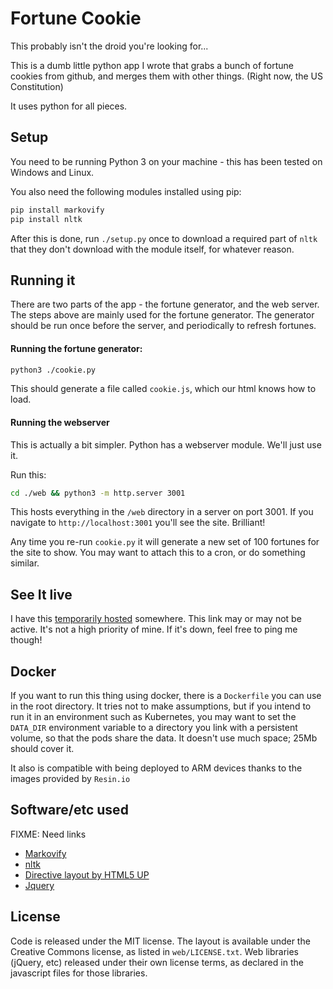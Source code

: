 # Fortune Cookie

This probably isn't the droid you're looking for...

This is a dumb little python app I wrote that grabs a bunch of fortune cookies from github, and merges them with
other things. (Right now, the US Constitution)

It uses python for all pieces.

## Setup

You need to be running Python 3 on your machine - this has been tested on Windows and Linux. 

You also need the following modules installed using pip: 
```bash
pip install markovify
pip install nltk
```

After this is done, run `./setup.py` once to download a required part of `nltk` that they don't 
download with the module itself, for whatever reason.

## Running it

There are two parts of the app - the fortune generator, and the web server. The steps above are 
mainly used for the fortune generator. The generator should be run once before the server, and
periodically to refresh fortunes.

#### Running the fortune generator: 

```bash
python3 ./cookie.py
```

This should generate a file called `cookie.js`, which our html knows how to load.

#### Running the webserver

This is actually a bit simpler. Python has a webserver module. We'll just use it. 

Run this: 

```bash
cd ./web && python3 -m http.server 3001
```

This hosts everything in the `/web` directory in a server on port 3001. If you navigate to
`http://localhost:3001` you'll see the site. Brilliant!

Any time you re-run `cookie.py` it will generate a new set of 100 fortunes for the site to show.
You may want to attach this to a cron, or do something similar.

## See It live

I have this [temporarily hosted](http://fortune.kube.cpprograms.net) somewhere. This link may or
may not be active. It's not a high priority of mine. If it's down, feel free to ping me though!

## Docker

If you want to run this thing using docker, there is a `Dockerfile` you can use in the root directory.
It tries not to make assumptions, but if you intend to run it in an environment such as Kubernetes, you
may want to set the `DATA_DIR` environment variable to a directory you link with a persistent volume, so
that the pods share the data. It doesn't use much space; 25Mb should cover it.

It also is compatible with being deployed to ARM devices thanks to the images provided by `Resin.io`

## Software/etc used

FIXME: Need links
- [Markovify]()
- [nltk]()
- [Directive layout by HTML5 UP]()
- [Jquery]()

## License 

Code is released under the MIT license. The layout is available under the Creative Commons license, as listed
in `web/LICENSE.txt`. Web libraries (jQuery, etc) released under their own license terms, as declared in the
javascript files for those libraries. 